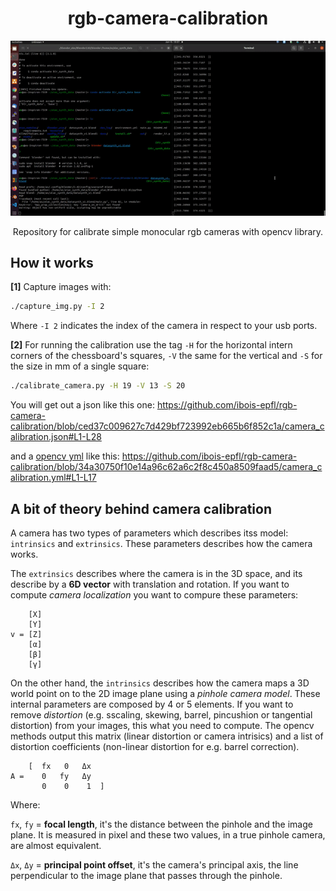 
<h1 align="center">rgb-camera-calibration</h1>

<p align="center">
    <img src="./calibcalib.gif" width="600">
</p>

<p align="center">
    Repository for calibrate simple monocular rgb cameras with opencv library.
</p>

</b>

## How it works

**[1]** Capture images with:
```bash
./capture_img.py -I 2
```
Where `-I 2` indicates the index of the camera in respect to your usb ports.

**[2]** For running the calibration use the tag `-H` for the horizontal intern corners of the chessboard's squares, `-V` the same for the vertical and `-S` for the size in mm of a single square:
```bash
./calibrate_camera.py -H 19 -V 13 -S 20
```
You will get out a json like this one:
https://github.com/ibois-epfl/rgb-camera-calibration/blob/ced37c009627c7d429bf723992eb665b6f852c1a/camera_calibration.json#L1-L28

and a [opencv yml](https://docs.opencv.org/4.x/dd/d74/tutorial_file_input_output_with_xml_yml.html) like this:
https://github.com/ibois-epfl/rgb-camera-calibration/blob/34a30750f10e14a96c62a6c2f8c450a8509faad5/camera_calibration.yml#L1-L17


## A bit of theory behind camera calibration

A camera has two types of parameters which describes itss model: `intrinsics` and `extrinsics`. These parameters describes how the camera works.

The `extrinsics` describes where the camera is in the 3D space, and its describe by a **6D vector** with translation and rotation. If you want to compute *camera localization* you want to compure these parameters:

```
    [X]
    [Y]
v = [Z]
    [α]
    [β]
    [γ]
``` 

On the other hand, the `intrinsics` describes how the camera maps a 3D world point on to the 2D image plane using a *pinhole camera model*. These internal parameters are composed by 4 or 5 elements. If you want to remove *distortion* (e.g. sscaling, skewing, barrel, pincushion or tangential distortion) from your images, this what you need to compute. The opencv methods output this matrix (linear distortion or camera intrisics) and a list of distortion coefficients (non-linear distortion for e.g. barrel correction).

```
    [  fx   0   Δx   
A =    0   fy   Δy
       0    0    1  ]    
```
Where:

`fx`, `fy` = **focal length**, it's the distance between the pinhole and the image plane. It is measured in pixel and these two values, in a true pinhole camera, are almost equivalent. 

`Δx`, `Δy` = **principal point offset**, it's the camera's principal axis, the line perpendicular to the image plane that passes through the pinhole.


